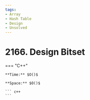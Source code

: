 ```yaml
---
tags:
- Array
- Hash Table
- Design
- Unsolved
---
```



# 2166. Design Bitset

=== "C++"

    **Time:** $O()$

    **Space:** $O()$

    ``` c++
    ```